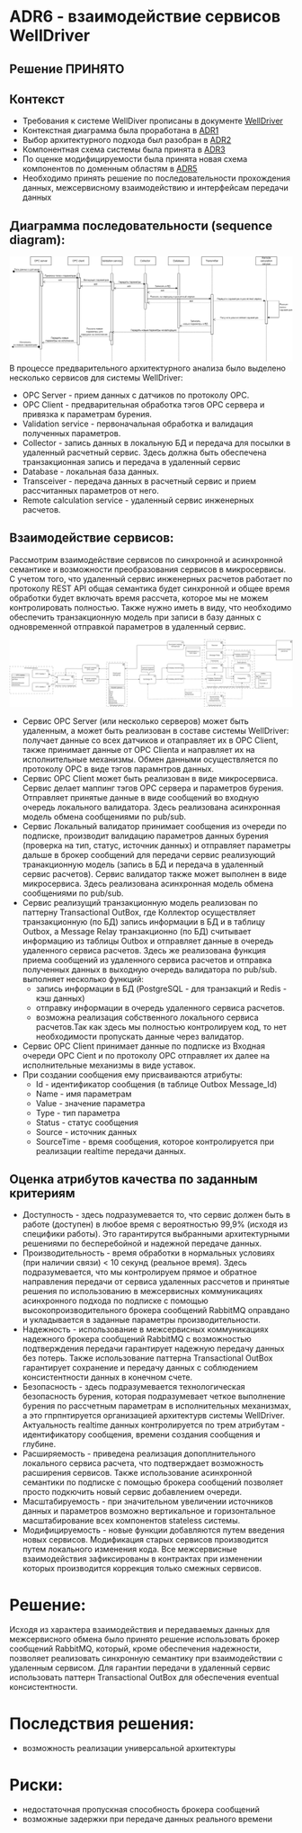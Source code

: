 # ADR6 - взаимодействие сервисов WellDriver

## Решение ПРИНЯТО

## Контекст

* Требования к системе WellDiver прописаны в документе [WellDriver](../WellDriver.md)
* Контекстная диаграмма была проработана в [ADR1](ADR1.md)
* Выбор архитектурного подхода был разобран в [ADR2](ADR2.md)
* Компонентная схема системы была принята в [ADR3](ADR3.md)
* По оценке модифицируемости была принята новая схема компонентов по доменным областям в [ADR5](ADR5.md)
* Необходимо принять решение по последовательности прохождения данных, межсервисному взаимодействию и интерфейсам передачи данных 

## Диаграмма последовательности (sequence diagram):

![sequence diagram](ADR6_data/welldriver_sequence_diagram.png)
В процессе предварительного архитектурного анализа было выделено несколько сервисов для системы WellDriver:
* OPC Server - прием данных с датчиков по протоколу OPC.
* OPC Client - предварительная обработка тэгов OPC сервера и привязка к параметрам бурения.
* Validation service - первоначальная обработка и валидация полученных параметров.
* Collector - запись данных в локальную БД и передача для посылки в удаленный расчетный сервис. Здесь должна быть обеспечена транзакционная запись и передача в удаленный сервис
* Database - локальная база данных.
* Transceiver - передача данных в расчетный сервис и прием рассчитанных параметров от него.
* Remote calculation service - удаленный сервис инженерных расчетов.

## Взаимодействие сервисов:
Рассмотрим взаимодействие сервисов по синхронной и асинхронной семантике и возможности преобразования сервисов в микросервисы.
С учетом того, что удаленный сервис инженерных расчетов работает по протоколу REST API общая семантика будет синхронной и общее время обработки будет включать время рассчета, 
которое мы не можем контролировать полностью.
Также нужно иметь в виду, что необходимо обеспечить транзакционную модель при записи в базу данных с одновременной отправкой параметров в удаленный сервис.

![Взаимодействие сервисов](ADR6_data/welldriver_services_interaction.png)
 
* Сервис OPC Server (или несколько серверов) может быть удаленным, а может быть реализован в составе системы WellDriver: получает данные со всех датчиков и отаправляет их в OPC Client, 
также принимает данные от OPC Clientа и направляет их на исполнительные механизмы. Обмен данными осуществляется по протоколу OPC в виде тэгов парамнтров данных.
* Сервис OPC Client может быть реализован в виде микросервиса. Сервис делает маппинг тэгов OPC сервера и параметров бурения. Отправляет принятые данные в виде сообщений во входную очередь локального валидатора. Здесь реализована асинхронная модель обмена сообщениями по pub/sub.
* Сервис Локальный валидатор принимает сообщения из очереди по подписке, производит валидацию параметров данных бурения (проверка на тип, статус, источник данных) и отправляет параметры дальше в брокер сообщений для передачи сервис реализующий транакционную модель (запись в БД и передача в удаленный сервис расчетов). Сервис валидатор также может выполнен в виде микросервиса. Здесь реализована асинхронная модель обмена сообщениями по pub/sub.
* Сервис реализущий транзакционную модель реализован по паттерну Transactional OutBox, где Коллектор осуществляет транзакционную (по БД) запись информации в БД и в таблицу Outbox, а Message Relay транзакционно (по БД) считывает информацию из таблицы Outbox и отправляет данные в очередь удаленного сервиса расчетов. Здесь же реализована функция приема сообщений из удаленного сервиса расчетов и отправка полученных данных в выходную очередь валидатора по pub/sub. выполняет несколько функций:
	* запись информации в БД (PostgreSQL - для транзакций и Redis - кэш данных)
	* отправку информации в очередь удаленного сервиса расчетов.
	* возможна реализация собственного локального сервиса расчетов.Так как здесь мы полностью контролируем код, то нет необходимости пропускать данные через валидатор.
* Сервис OPC Client принимает данные по подписке из Входная очереди ОРС Cient и по протоколу OPC отправляет их далее на исполнительные механизмы в виде уставок. 
* При создании сообщения ему присваиваются атрибуты:
	* Id - идентификатор сообщения (в таблице Outbox Message_Id)
	* Name - имя параметрам
	* Value - значение параметра
	* Type - тип параметра
	* Status - статус сообщения
	* Source - источник данных
	* SourceTime - время сообщения, которое контролируется при реализации realtime передачи данных. 

## Оценка атрибутов качества по заданным критериям

* Доступность - здесь подразумевается то, что сервис должен быть в работе (доступен) в любое время  с вероятностью 99,9% (исходя из специфики работы). Это гарантирутся выбранными архитектурными решениями по бесперебойной и надежной передаче данных. 
* Производительность - время обработки в нормальных условиях (при наличии связи) < 10 секунд (реальное время). Здесь подразумевается, что мы контролируем прямое и обратное направления передачи от сервиса удаленных рассчетов и принятые решения по использованию в межсервисных коммуникациях асинхронного подхода по подписке с помощью высокопроизводительного брокера сообщений RabbitMQ оправдано и укладывается в заданные параметры производительности.
* Надежность - использование в межсервисных коммуникациях надежного брокера сообщений RabbitMQ с возможностью подтверждения передачи гарантирует надежную передачу данных без потерь. Также использование паттерна Transactional OutBox гарантирует сохранение и передачу данных с соблюдением консистентности данных в конечном счете.
* Безопасность - здесь подразумевается технологическая безопасность бурения, которая подразумевает четкое выполнение бурения по рассчетным параметрам в исполнительных механизмах, а это гпрпнтируется  организацией архитектурв системы WellDriver. Актуальность realtime данных контролируется по трем атрибутам - идентификатору сообщения, времени создания сообщения и глубине.
* Расширяемость - приведена реализация допоплнительного локального сервиса расчета, что подтверждает возможность расширения сервисов. Также использование асинхронной семантики по подписке с помощью брокера сообщений позволяет просто подкючить новый сервис добавлением очереди. 
* Масштабируемость - при значительном увеличении источников данных и параметров возможно вертикальное и горизонтальное масштабирование всех компонентов stateless системы.
* Модифицируемость - новые функции добавляются путем введения новых сервисов. Модификация старых сервисов производится путем локального изменения кода.  Все межсервисные взаимодействия зафиксированы в контрактах при изменении которых производится коррекция только смежных сервисов. 

# Решение:
Исходя из характера взаимодействия и передаваемых данных для межсервисного обмена было принято решение использовать брокер сообщений RabbitMQ, который, кроме обеспечения надежности, позволяет реализовать синхронную семантику при взаимодействии с удаленным сервисом. Для гарантии передачи в удаленный сервис использовать паттерн Transactional OutBox для обеспечения eventual консистентности. 
 
# Последствия решения:

* возможность реализации универсальной архитектуры  

# Риски:
* недостаточная пропускная способность брокера сообщений
* возможные задержки при передаче данных реального времени
	

